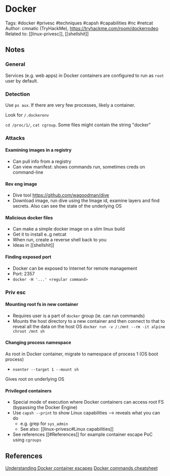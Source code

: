 # Docker 
Tags: #docker #privesc #techniques #capsh #capabilities #nc #netcat 
Author: cmnatic (TryHackMe), https://tryhackme.com/room/dockerrodeo
Related to: [[linux-privesc]], [[shellshit]]

## Notes
### General
Services (e.g. web apps) in Docker containers are configured to run as `root` user by default.

### Detection
Use `ps aux`. If there are very few processes, likely a container.

Look for `/.dockerenv`

`cd /proc/1/`, `cat cgroup`. Some files might contain the string "docker"

### Attacks

#### Examining images in a registry
- Can pull info from a registry
- Can view manifest: shows commands run, sometimes creds on command-line

#### Rev eng image
- Dive tool https://github.com/wagoodman/dive
- Download image, run dive using the Image id, examine layers and find secrets. Also can see the state of the underlying OS

#### Malicious docker files
- Can make a simple docker image on a slim linux build
- Get it to install e..g netcat
- When run, create a reverse shell back to you
- Ideas in [[shellshit]]

#### Finding exposed port
- Docker can be exposed to Internet for remote management
- Port: 2357
- `docker -H '...' <regular command>`

### Priv esc
#### Mounting root fs in new container
- Requires user is a part of `docker` group (ie. can run commands)
- Mounts the host directory to a new container and then connect to that to reveal all the data on the host OS
`docker run -v /:/mnt --rm -it alpine chroot /mnt sh`

#### Changing process namespace
As root in Docker container, migrate to namespace of process 1 (OS boot process)
- `nsenter --target 1 --mount sh`

Gives root on underlying OS

#### Privileged containers
- Special mode of execution where Docker containers can access root FS (bypassing the Docker Engine)
- Use `capsh --print` to show Linux capabilities --> reveals what you can do
	- e.g. grep for `sys_admin`
	- See also: [[linux-privesc#Linux capabilities]]
- See references [[#References]] for example container escape PoC using `cgroups`


## References
[Understanding Docker container escapes](https://blog.trailofbits.com/2019/07/19/understanding-docker-container-escapes/#:~:text=The%20SYS_ADMIN%20capability%20allows%20a,security%20risks%20of%20doing%20so)
[Docker commands cheatsheet](https://raw.githubusercontent.com/sangam14/dockercheatsheets/master/dockercheatsheet8.png)